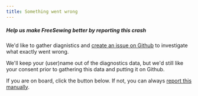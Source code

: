 ```yaml
---
title: Something went wrong
---
```


##### Help us make FreeSewing better by reporting this crash

We'd like to gather diagnistics and [create an issue on Github](https://github.com/freesewing/freesewing/issues/new) to investigate what exactly went wrong.

We'll keep your (user)name out of the diagnostics data, but we'd still like your consent prior to gathering this data and putting it on Github.

If you are on board, click the button below. If not, you can always [report this manually](https://github.com/freesewing/freesewing/issues/new).
